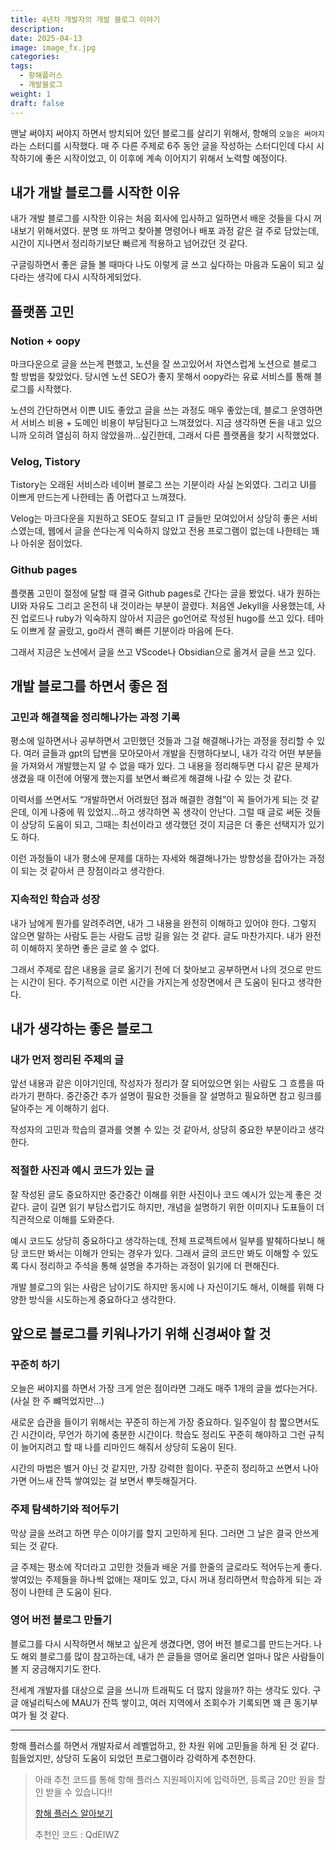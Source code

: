 ```yaml
---
title: 4년차 개발자의 개발 블로그 이야기
description:
date: 2025-04-13
image: image_fx.jpg
categories:
tags:
  - 항해플러스
  - 개발블로그
weight: 1
draft: false
---
```


맨날 써야지 써야지 하면서 방치되어 있던 블로그를 살리기 위해서, 항해의 `오늘은 써야지` 라는 스터디를 시작했다. 매 주 다른 주제로 6주 동안 글을 작성하는 스터디인데 다시 시작하기에 좋은 시작이었고, 이 이후에 계속 이어지기 위해서 노력할 예정이다.

## 내가 개발 블로그를 시작한 이유

내가 개발 블로그를 시작한 이유는 처음 회사에 입사하고 일하면서 배운 것들을 다시 꺼내보기 위해서였다. 분명 또 까먹고 찾아볼 명령어나 배포 과정 같은 걸 주로 담았는데, 시간이 지나면서 정리하기보단 빠르게 적용하고 넘어갔던 것 같다.

구글링하면서 좋은 글들 볼 때마다 나도 이렇게 글 쓰고 싶다하는 마음과 도움이 되고 싶다라는 생각에 다시 시작하게되었다.

## 플랫폼 고민

### Notion + oopy

마크다운으로 글을 쓰는게 편했고, 노션을 잘 쓰고있어서 자연스럽게 노션으로 블로그 할 방법을 찾았었다. 당시엔 노션 SEO가 좋지 못해서 oopy라는 유료 서비스를 통해 블로그를 시작했다.

노션의 간단하면서 이쁜 UI도 좋았고 글을 쓰는 과정도 매우 좋았는데, 블로그 운영하면서 서비스 비용 + 도메인 비용이 부담된다고 느껴졌었다. 지금 생각하면 돈을 내고 있으니까 오히려 열심히 하지 않았을까…싶긴한데, 그래서 다른 플랫폼을 찾기 시작했었다.

### Velog, Tistory

Tistory는 오래된 서비스라 네이버 블로그 쓰는 기분이라 사실 논외였다. 그리고 UI를 이쁘게 만드는게 나한테는 좀 어렵다고 느껴졌다.

Velog는 마크다운을 지원하고 SEO도 잘되고 IT 글들만 모여있어서 상당히 좋은 서비스였는데, 웹에서 글을 쓴다는게 익숙하지 않았고 전용 프로그램이 없는데 나한테는 꽤나 아쉬운 점이었다.

### Github pages

플랫폼 고민이 절정에 달할 때 결국 Github pages로 간다는 글을 봤었다. 내가 원하는 UI와 자유도 그리고 온전히 내 것이라는 부분이 끌렸다. 처음엔 Jekyll을 사용했는데, 사진 업로드나 ruby가 익숙하지 않아서 지금은 go언어로 작성된 hugo를 쓰고 있다. 테마도 이쁘게 잘 골랐고, go라서 괜히 빠른 기분이라 마음에 든다.

그래서 지금은 노션에서 글을 쓰고 VScode나 Obsidian으로 옮겨서 글을 쓰고 있다.

## 개발 블로그를 하면서 좋은 점

### 고민과 해결책을 정리해나가는 과정 기록

평소에 일하면서나 공부하면서 고민했던 것들과 그걸 해결해나가는 과정을 정리할 수 있다. 여러 글들과 gpt의 답변을 모아모아서 개발을 진행하다보니, 내가 각각 어떤 부분들을 가져와서 개발했는지 알 수 없을 때가 있다. 그 내용을 정리해두면 다시 같은 문제가 생겼을 때 이전에 어떻게 했는지를 보면서 빠르게 해결해 나갈 수 있는 것 같다.

이력서를 쓰면서도 “개발하면서 어려웠던 점과 해결한 경험”이 꼭 들어가게 되는 것 같은데, 이게 나중에 뭐 있었지…하고 생각하면 꼭 생각이 안난다. 그럴 때 글로 써둔 것들이 상당히 도움이 되고, 그때는 최선이라고 생각했던 것이 지금은 더 좋은 선택지가 있기도 하다.

이런 과정들이 내가 평소에 문제를 대하는 자세와 해결해나가는 방향성을 잡아가는 과정이 되는 것 같아서 큰 장점이라고 생각한다.

### 지속적인 학습과 성장

내가 남에게 뭔가를 알려주려면, 내가 그 내용을 완전히 이해하고 있어야 한다. 그렇지 않으면 말하는 사람도 듣는 사람도 금방 길을 잃는 것 같다. 글도 마찬가지다. 내가 완전히 이해하지 못하면 좋은 글로 쓸 수 없다.

그래서 주제로 잡은 내용을 글로 옮기기 전에 더 찾아보고 공부하면서 나의 것으로 만드는 시간이 된다. 주기적으로 이런 시간을 가지는게 성장면에서 큰 도움이 된다고 생각한다.

## 내가 생각하는 좋은 블로그

### 내가 먼저 정리된 주제의 글

앞선 내용과 같은 이야기인데, 작성자가 정리가 잘 되어있으면 읽는 사람도 그 흐름을 따라가기 편하다. 중간중간 추가 설명이 필요한 것들을 잘 설명하고 필요하면 참고 링크를 달아주는 게 이해하기 쉽다.

작성자의 고민과 학습의 결과를 엿볼 수 있는 것 같아서, 상당히 중요한 부분이라고 생각한다.

### 적절한 사진과 예시 코드가 있는 글

잘 작성된 글도 중요하지만 중간중간 이해를 위한 사진이나 코드 예시가 있는게 좋은 것 같다. 글이 길면 읽기 부담스럽기도 하지만, 개념을 설명하기 위한 이미지나 도표들이 더 직관적으로 이해를 도와준다.

예시 코드도 상당히 중요하다고 생각하는데, 전체 프로젝트에서 일부를 발췌하다보니 해당 코드만 봐서는 이해가 안되는 경우가 있다. 그래서 글의 코드만 봐도 이해할 수 있도록 다시 정리하고 주석을 통해 설명을 추가하는 과정이 읽기에 더 편해진다.

개발 블로그의 읽는 사람은 남이기도 하지만 동시에 나 자신이기도 해서, 이해를 위해 다양한 방식을 시도하는게 중요하다고 생각한다.

## 앞으로 블로그를 키워나가기 위해 신경써야 할 것

### 꾸준히 하기

오늘은 써야지를 하면서 가장 크게 얻은 점이라면 그래도 매주 1개의 글을 썼다는거다.(사실 한 주 뺴먹었지만…)

새로운 습관을 들이기 위해서는 꾸준히 하는게 가장 중요하다. 일주일이 참 짧으면서도 긴 시간이라, 무언가 하기에 충분한 시간이다. 학습도 정리도 꾸준히 해야하고 그런 규칙이 늘어지려고 할 때 나를 리마인드 해줘서 상당히 도움이 된다.

시간의 마법은 별거 아닌 것 같지만, 가장 강력한 힘이다. 꾸준히 정리하고 쓰면서 나아가면 어느새 잔뜩 쌓여있는 걸 보면서 뿌듯해질거다.

### 주제 탐색하기와 적어두기

막상 글을 쓰려고 하면 무슨 이야기를 할지 고민하게 된다. 그러면 그 날은 결국 안쓰게 되는 것 같다.

글 주제는 평소에 작더라고 고민한 것들과 배운 거를 한줄의 글로라도 적어두는게 좋다. 쌓여있는 주제들을 하나씩 없애는 재미도 있고, 다시 꺼내 정리하면서 학습하게 되는 과정이 나한테 큰 도움이 된다.

### 영어 버전 블로그 만들기

블로그를 다시 시작하면서 해보고 싶은게 생겼다면, 영어 버전 블로그를 만드는거다. 나도 해외 블로그를 많이 참고하는데, 내가 쓴 글들을 영어로 올리면 얼마나 많은 사람들이 볼 지 궁금해지기도 한다.

전세계 개발자를 대상으로 글을 쓰니까 트래픽도 더 많지 않을까? 하는 생각도 있다. 구글 애널리틱스에 MAU가 잔뜩 쌓이고, 여러 지역에서 조회수가 기록되면 꽤 큰 동기부여가 될 것 같다.

---

항해 플러스를 하면서 개발자로서 레벨업하고, 한 차원 위에 고민들을 하게 된 것 같다. 힘들었지만, 상당히 도움이 되었던 프로그램이라 강력하게 추천한다.

> 아래 추천 코드를 통해 항해 플러스 지원페이지에 입력하면, 등록금 20만 원을 할인 받을 수 있습니다!!
>
> [항해 플러스 알아보기](https://bit.ly/3JV04NX)
>
> 추천인 코드 : QdEIWZ
